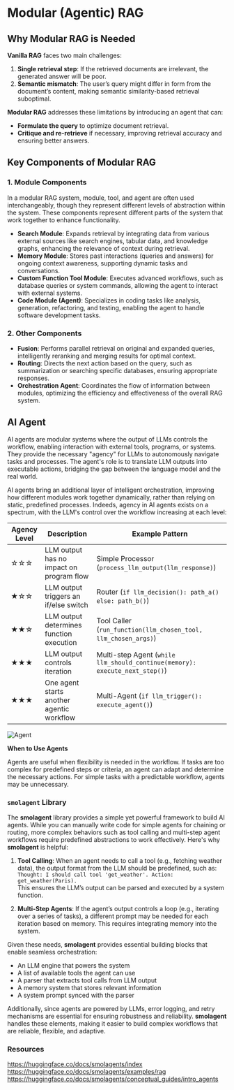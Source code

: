 # Modular (Agentic) RAG

## Why Modular RAG is Needed

**Vanilla RAG** faces two main challenges:

1. **Single retrieval step**: If the retrieved documents are irrelevant, the generated answer will be poor.
2. **Semantic mismatch**: The user’s query might differ in form from the document’s content, making semantic similarity-based retrieval suboptimal.

**Modular RAG** addresses these limitations by introducing an agent that can:

- **Formulate the query** to optimize document retrieval.
- **Critique and re-retrieve** if necessary, improving retrieval accuracy and ensuring better answers.

## Key Components of Modular RAG
### 1. **Module Components**

In a modular RAG system, module, tool, and agent are often used interchangeably, though they represent different levels of abstraction within the system. These components represent different parts of the system that work together to enhance functionality.

- **Search Module**: Expands retrieval by integrating data from various external sources like search engines, tabular data, and knowledge graphs, enhancing the relevance of context during retrieval. 
- **Memory Module**: Stores past interactions (queries and answers) for ongoing context awareness, supporting dynamic tasks and conversations.
- **Custom Function Tool Module**: Executes advanced workflows, such as database queries or system commands, allowing the agent to interact with external systems.
- **Code Module (Agent)**: Specializes in coding tasks like analysis, generation, refactoring, and testing, enabling the agent to handle software development tasks.

### 2. **Other Components**

- **Fusion**: Performs parallel retrieval on original and expanded queries, intelligently reranking and merging results for optimal context.
- **Routing**: Directs the next action based on the query, such as summarization or searching specific databases, ensuring appropriate responses.
- **Orchestration Agent**: Coordinates the flow of information between modules, optimizing the efficiency and effectiveness of the overall RAG system.

## AI Agent

AI agents are modular systems where the output of LLMs controls the workflow, enabling interaction with external tools, programs, or systems. They provide the necessary "agency" for LLMs to autonomously navigate tasks and processes. The agent's role is to translate LLM outputs into executable actions, bridging the gap between the language model and the real world.

AI agents bring an additional layer of intelligent orchestration, improving how different modules work together dynamically, rather than relying on static, predefined processes. Indeeds, agency in AI agents exists on a spectrum, with the LLM's control over the workflow increasing at each level:

| Agency Level | Description | Example Pattern |
| --- | --- | --- |
| ☆☆☆ | LLM output has no impact on program flow | Simple Processor (`process_llm_output(llm_response)`) |
| ★☆☆ | LLM output triggers an if/else switch | Router (`if llm_decision(): path_a() else: path_b()`) |
| ★★☆ | LLM output determines function execution | Tool Caller (`run_function(llm_chosen_tool, llm_chosen_args)`) |
| ★★★ | LLM output controls iteration | Multi-step Agent (`while llm_should_continue(memory): execute_next_step()`) |
| ★★★ | One agent starts another agentic workflow | Multi-Agent (`if llm_trigger(): execute_agent()`) |


![Agent](https://huggingface.co/datasets/huggingface/documentation-images/resolve/main/blog/open-source-llms-as-agents/ReAct.png)


**When to Use Agents**

Agents are useful when flexibility is needed in the workflow. If tasks are too complex for predefined steps or criteria, an agent can adapt and determine the necessary actions. For simple tasks with a predictable workflow, agents may be unnecessary.


### `smolagent` Library

The **smolagent** library provides a simple yet powerful framework to build AI agents. While you can manually write code for simple agents for chaining or routing, more complex behaviors such as tool calling and multi-step agent workflows require predefined abstractions to work effectively. Here's why **smolagent** is helpful:

1. **Tool Calling**: When an agent needs to call a tool (e.g., fetching weather data), the output format from the LLM should be predefined, such as:  
   `Thought: I should call tool 'get_weather'. Action: get_weather(Paris).`  
   This ensures the LLM’s output can be parsed and executed by a system function.

2. **Multi-Step Agents**: If the agent’s output controls a loop (e.g., iterating over a series of tasks), a different prompt may be needed for each iteration based on memory. This requires integrating memory into the system.

Given these needs, **smolagent** provides essential building blocks that enable seamless orchestration:

- An LLM engine that powers the system
- A list of available tools the agent can use
- A parser that extracts tool calls from LLM output
- A memory system that stores relevant information
- A system prompt synced with the parser

Additionally, since agents are powered by LLMs, error logging, and retry mechanisms are essential for ensuring robustness and reliability. **smolagent** handles these elements, making it easier to build complex workflows that are reliable, flexible, and adaptive.


### Resources

https://huggingface.co/docs/smolagents/index
https://huggingface.co/docs/smolagents/examples/rag
https://huggingface.co/docs/smolagents/conceptual_guides/intro_agents